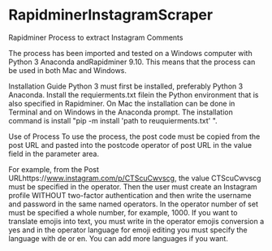 # RapidminerInstagramScraper
Rapidminer Process to extract Instagram Comments

The process has been imported and tested on a Windows computer with Python 3 Anaconda andRapidminer 9.10. 
This means that the process can be used in both Mac and Windows. 

Installation Guide
Python 3 must first be installed, preferably Python 3 Anaconda. 
Install the requierments.txt filein the Python environment that is also specified in Rapidminer. 
On Mac the installation can be done in Terminal and on Windows in the Anaconda prompt. 
The installation command is install "pip -m install 'path to reuquierments.txt' ".

Use of Process
To use the process, the post code must be copied from the post URL and pasted into the postcode operator of post URL in the value field in the parameter area. 

For example, from the Post URLhttps://www.instagram.com/p/CTScuCwvscg, the value CTScuCwvscg must be specified in the operator. Then the user must create an Instagram profile WITHOUT two-factor authentication and then write the username and password in the same named operators. In the operator number of set must be specified a whole number, for example, 1000. 
If you want to translate emojis into text, you must write in the operator emojis conversion a yes and in the operator language for emoji editing you must  specify the language with de or en.
You can add more languages if you want. 

